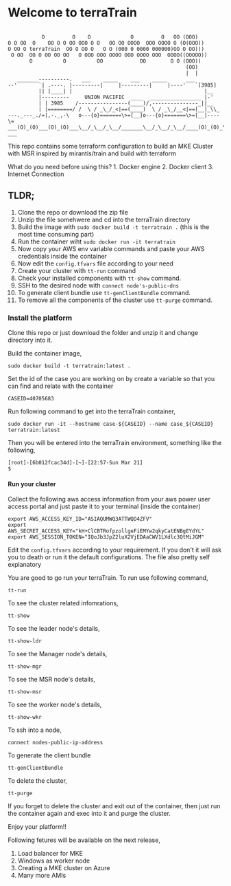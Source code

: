 # Welcome to terraTrain
```

           O         O    O             O         O   OO (OOO)
O O OO  O    OO O O OO OOO O O   OO OO OOOO  OOO OOOO O (O(OOO))
O OO O terraTrain  OO O OO O   O O (000 0 0000 000000)OO O OO)))
 O OO  OO O OO OO OO   O OOO OOO OOOO OOO OOOO OOO  OOOO((OOOOO))
       O          O          OO            OO        O O (OOO))
                                                          (OO)
                                                          |  |
   _______----------.   ___    _____    ___    _____      ___
--'       `| .----. |---------|     |---------|     |----'   `[3985]
          || |____| |                                           |__
          |---------     UNION PACIFIC  ____  _________________ |-'
          | | 3985    /----------------(____)/,---------------_||__
          | |========/ /  \ / _\_/_<|==(____)  \ / _\_/__<|==[__]_\\_
---._---_./=|,-._,-\   o---{o}=======\>=[__]o---{o}=======\>=[__]----\=
___(O)_(O)___(O)_(O)___\__/_\__/_\__/_______\__/_\__/_\__/____(O)_(O)_\_
___
```
This repo contains some terraform configuration to build an MKE Cluster with MSR inspired by mirantis/train and build with terraform

What do you need before using this?
    1. Docker engine
    2. Docker client 
    3. Internet Connection
## TLDR;
1. Clone the repo or download the zip file 
2. Unzip the file somehwere and cd into the terraTrain directory
3. Build the image with `sudo docker build -t terratrain .` (this is the most time consuming part)
4. Run the container wiht `sudo docker run -it terratrain`
5. Now copy your AWS env variable commands and paste your AWS credentials inside the container
6. Now edit the `config.tfvars` file according to your need
7. Create your cluster with `tt-run` command
8. Check your installed components with `tt-show` command.
9. SSH to the desired node with `connect node's-public-dns`
10. To generate client bundle use `tt-genClientBundle` command.
11. To remove all the components of the cluster use `tt-purge` command.


### Install the platform

Clone this repo or just download the folder and unzip it and change directory into it.

Build the container image,
```
sudo docker build -t terratrain:latest .
```
Set the id of the case you are working on by create a variable so that you can find and relate with the container 
```
CASEID=40705683
```
Run following command to get into the terraTrain container,
```
sudo docker run -it --hostname case-${CASEID} --name case_${CASEID} terratrain:latest
```
Then you will be entered into the terraTrain environment, something like the following,
```
[root]-[6b012fcac34d]-[~]-[22:57-Sun Mar 21]
$ 
```

#### Run your cluster
Collect the following aws access information from your aws power user access portal and just paste it to your terminal (inside the container)
```
export AWS_ACCESS_KEY_ID="ASIAQUMWQ3ATTWQD4ZFV"
export AWS_SECRET_ACCESS_KEY="kH+ClCBTRofpzollgeFiEMYw2qkyCatENBgEYdYL"
export AWS_SESSION_TOKEN="IQoJb3JpZ2luX2VjEDAaCWV1LXdlc3QtMiJGM"
```

Edit the `config.tfvars` according to your requirement. If you don't it will ask you to death or run it the default configurations. The file also pretty self explanatory

You are good to go run your terraTrain. To run use following command,
```
tt-run
```
To see the cluster related infomrations,
```
tt-show
```
To see the leader node's details,
```
tt-show-ldr
```
To see the Manager node's details,
```
tt-show-mgr
```
To see the MSR node's details,
```
tt-show-msr
```
To see the worker node's details,
```
tt-show-wkr
```
To ssh into a node,
```
connect nodes-public-ip-address
```
To generate the client bundle
```
tt-genClientBundle
```

To delete the cluster,
```
tt-purge
```
If you forget to delete the cluster and exit out of the container, then just run the container again and exec into it and purge the cluster.

Enjoy your platform!! 

Following fetures will be available on the next release,
1. Load balancer for MKE
2. Windows as worker node
3. Creating a MKE cluster on Azure
4. Many more AMIs